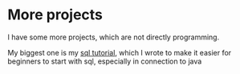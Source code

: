 # More projects

I have some more projects, which are not directly programming.

My biggest one is my [sql tutorial](sql_java.md), which I wrote to make it easier for beginners to start with sql, especially in connection to java